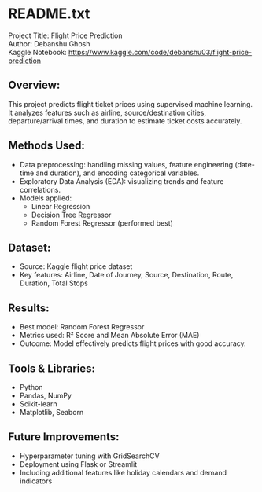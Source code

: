 README.txt
===========

Project Title: Flight Price Prediction  
Author: Debanshu Ghosh                                              
Kaggle Notebook: https://www.kaggle.com/code/debanshu03/flight-price-prediction

Overview:
---------
This project predicts flight ticket prices using supervised machine learning. 
It analyzes features such as airline, source/destination cities, departure/arrival times, 
and duration to estimate ticket costs accurately.

Methods Used:
-------------
- Data preprocessing: handling missing values, feature engineering (date-time and duration),
  and encoding categorical variables.
- Exploratory Data Analysis (EDA): visualizing trends and feature correlations.
- Models applied:
  * Linear Regression
  * Decision Tree Regressor
  * Random Forest Regressor (performed best)

Dataset:
--------
- Source: Kaggle flight price dataset
- Key features: Airline, Date of Journey, Source, Destination, Route, Duration, Total Stops

Results:
--------
- Best model: Random Forest Regressor 
- Metrics used: R² Score and Mean Absolute Error (MAE)
- Outcome: Model effectively predicts flight prices with good accuracy.

Tools & Libraries:
------------------
- Python
- Pandas, NumPy
- Scikit-learn
- Matplotlib, Seaborn

Future Improvements:
--------------------
- Hyperparameter tuning with GridSearchCV
- Deployment using Flask or Streamlit
- Including additional features like holiday calendars and demand indicators

